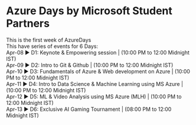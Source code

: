# Azure Days by Microsoft Student Partners
This is the first week of AzureDays  
This have series of events for 6 Days: <br />
Apr-08 ▶ D1: Keynote & Empowering session | (10:00 PM to 12:00 Midnight IST)<br />
Apr-09 ▶ D2: Intro to Git & Github | (10:00 PM to 12:00 Midnight IST) <br />
Apr-10 ▶ D3: Fundamentals of Azure & Web development on Azure | (10:00 PM to 12:00 Midnight IST)<br />
Apr-11 ▶ D4: Intro to Data Science & Machine Learning using MS Azure | (10:00 PM to 12:00 Midnight IST)<br />
Apr-12 ▶ D5: ML & Video Analysis using MS Azure (MLH) | (10:00 PM to 12:00 Midnight IST)<br />
Apr-13 ▶ D6: Exclusive AI Gaming Tournament | (08:00 PM to 12:00 Midnight IST)<br />
